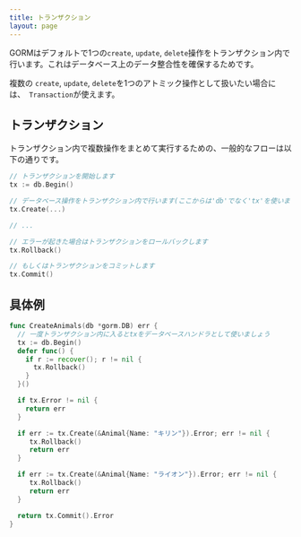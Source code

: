 ```yaml
---
title: トランザクション
layout: page
---
```

GORMはデフォルトで1つの`create`, `update`, `delete`操作をトランザクション内で行います。これはデータベース上のデータ整合性を確保するためです。

複数の `create`, `update`, `delete`を1つのアトミック操作として扱いたい場合には、` Transaction`が使えます。

## トランザクション

トランザクション内で複数操作をまとめて実行するための、一般的なフローは以下の通りです。

```go
// トランザクションを開始します
tx := db.Begin()

// データベース操作をトランザクション内で行います(ここからは'db'でなく'tx'を使います)
tx.Create(...)

// ...

// エラーが起きた場合はトランザクションをロールバックします
tx.Rollback()

// もしくはトランザクションをコミットします
tx.Commit()
```

## 具体例

```go
func CreateAnimals(db *gorm.DB) err {
  // 一度トランザクション内に入るとtxをデータベースハンドラとして使いましょう
  tx := db.Begin()
  defer func() {
    if r := recover(); r != nil {
      tx.Rollback()
    }
  }()

  if tx.Error != nil {
    return err
  }

  if err := tx.Create(&Animal{Name: "キリン"}).Error; err != nil {
     tx.Rollback()
     return err
  }

  if err := tx.Create(&Animal{Name: "ライオン"}).Error; err != nil {
     tx.Rollback()
     return err
  }

  return tx.Commit().Error
}
```